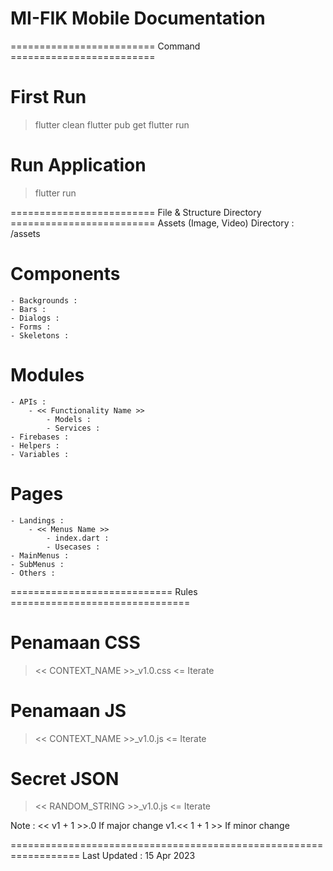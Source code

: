 # MI-FIK Mobile Documentation

========================= Command =========================
# First Run
> flutter clean
> flutter pub get
> flutter run

# Run Application
> flutter run


========================= File & Structure Directory =========================
Assets (Image, Video)
Directory               : /assets

# Components 
    - Backgrounds :
    - Bars :
    - Dialogs :
    - Forms :
    - Skeletons :

# Modules
    - APIs :
        - << Functionality Name >>
            - Models :
            - Services :
    - Firebases :
    - Helpers :
    - Variables :

# Pages
    - Landings :
        - << Menus Name >>
            - index.dart :
            - Usecases :
    - MainMenus :
    - SubMenus :
    - Others : 



============================ Rules ===============================
# Penamaan CSS 
> << CONTEXT_NAME >>_v1.0.css                       <= Iterate 

# Penamaan JS
> << CONTEXT_NAME >>_v1.0.js                        <= Iterate

# Secret JSON
> << RANDOM_STRING >>_v1.0.js                       <= Iterate

Note : 
<< v1 + 1 >>.0  If major change
v1.<< 1 + 1 >>  If minor change

==================================================================
Last Updated : 15 Apr 2023